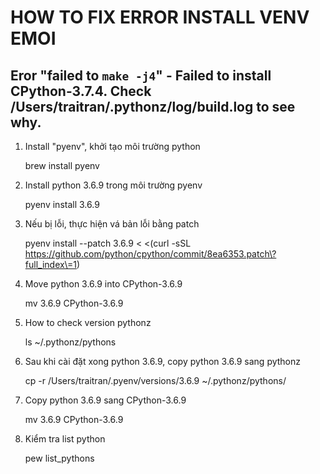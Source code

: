 # HOW TO FIX ERROR INSTALL VENV EMOI 
## Eror "failed to `make -j4`" - Failed to install CPython-3.7.4. Check /Users/traitran/.pythonz/log/build.log to see why.
1. Install "pyenv", khởi tạo môi trường python

    brew install pyenv 

2. Install python 3.6.9 trong môi trường pyenv

    pyenv install 3.6.9

3. Nếu bị lỗi, thực hiện vá bản lỗi bằng patch

    pyenv install --patch 3.6.9 < <(curl -sSL https://github.com/python/cpython/commit/8ea6353.patch\?full_index\=1)
    
4. Move python 3.6.9 into CPython-3.6.9

    mv 3.6.9 CPython-3.6.9 
5. How to check version pythonz

    ls ~/.pythonz/pythons

6. Sau khi cài đặt xong python 3.6.9, copy python 3.6.9 sang pythonz

    cp -r /Users/traitran/.pyenv/versions/3.6.9 ~/.pythonz/pythons/

7. Copy python 3.6.9 sang CPython-3.6.9

    mv 3.6.9 CPython-3.6.9 

8. Kiểm tra list python

    pew list_pythons